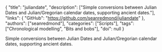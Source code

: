 {
  "title": "juliandate",
  "description": ["Simple conversions between Julian Dates and Julian/Gregorian calendar dates, supporting ancient dates."],
  "links": {
    "GitHub": "https://github.com/seanredmond/juliandate"
  },
  "authors": ["seanredmond"],
  "categories": ["Scripts"],
  "tags": ["Chronological modelling", "Bits and bobs"],
  "doi": null
}

<!-- Generated by csv2md.R – do not edit by hand -->

Simple conversions between Julian Dates and Julian/Gregorian calendar dates, supporting ancient dates.